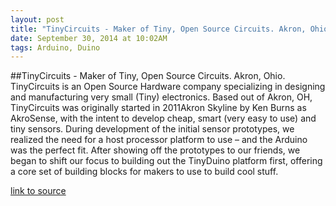 ```yaml
---
layout: post
title: "TinyCircuits - Maker of Tiny, Open Source Circuits. Akron, Ohio."
date: September 30, 2014 at 10:02AM
tags: Arduino, Duino
---
```

##TinyCircuits - Maker of Tiny, Open Source Circuits. Akron, Ohio.
TinyCircuits is an Open Source Hardware company specializing in designing and manufacturing very small (Tiny) electronics. Based out of Akron, OH, TinyCircuits was originally started in 2011Akron Skyline by Ken Burns as AkroSense, with the intent to develop cheap, smart (very easy to use) and tiny sensors. During development of the initial sensor prototypes, we realized the need for a host processor platform to use – and the Arduino was the perfect fit. After showing off the prototypes to our friends, we began to shift our focus to building out the TinyDuino platform first, offering a core set of building blocks for makers to use to build cool stuff. 

[link to source](http://ift.tt/1uUrCIW) 
